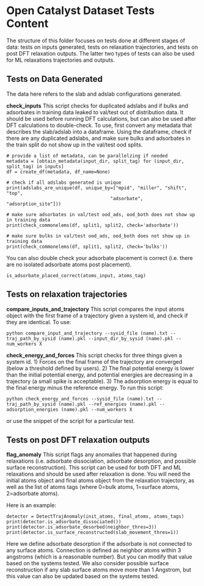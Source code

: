 # Open Catalyst Dataset Tests Content
The structure of this folder focuses on tests done at different stages of data: tests on inputs generated, tests on relaxation trajectories, and tests on post DFT relaxation outputs. The latter two types of tests can also be used for ML relaxations trajectories and outputs.

## Tests on Data Generated
The data here refers to the slab and adslab configurations generated.

**check_inputs**
This script checks for duplicated adslabs and if bulks and adsorbates in training data leaked to val/test out of distribution data. It should be used before running DFT calculations, but can also be used after DFT calculations to double-check. To use, first convert any metadata that describes the slab/adslab into a dataframe. Using the dataframe, check if there are any duplicated adslabs, and make sure bulks and adsorbates in the train split do not show up in the val/test ood splits.
```
# provide a list of metadata, can be parallelzing if needed
metadata = [obtain_metadata(input_dir, split_tag) for (input_dir, split_tag) in inputs]
df = create_df(metadata, df_name=None)

# check if all adslabs generated is unique
print(adslabs_are_unique(df, unique_by=["mpid", "miller", "shift", "top",
                                      "adsorbate", "adsorption_site"]))

# make sure adsorbates in val/test ood_ads, ood_both does not show up in training data
print(check_commonelems(df, split1, split2, check='adsorbate'))

# make sure bulks in val/test ood_ads, ood_both does not show up in training data
print(check_commonelems(df, split1, split2, check='bulks'))
```

You can also double check your adsorbate placement is correct (i.e. there are no isolated adsorbate atoms post placement).
```
is_adsorbate_placed_correct(atoms_input, atoms_tag)
```

## Tests on relaxation trajectories
**compare_inputs_and_trajectory**
This script compares the input atoms object with the first frame of a trajectory given a system id, and check if they are identical. To use:
```
python compare_input_and_trajectory --sysid_file (name).txt --traj_path_by_sysid (name).pkl --input_dir_by_sysid (name).pkl --num_workers X
```

**check_energy_and_forces**
This script checks for three things given a system id.  1) Forces on the final frame of the trajectory are converged (below a threshold defined by users). 2) The final potential energy is lower than the initial potential energy, and potential energies are decreasing in a trajectory (a small spike is acceptable). 3) The adsorption energy is equal to the final energy minus the reference energy. To run this script:
```
python check_energy_and_forces --sysid_file (name).txt --traj_path_by_sysid (name).pkl --ref_energies (name).pkl --adsorption_energies (name).pkl --num_workers X
```
or use the snippet of the script for a particular test.

## Tests on post DFT relaxation outputs

**flag_anomaly**
This script flags any anomalies that happened during relaxations (i.e. adsorbate dissociation, adsorbate desorption, and possible surface reconstruction). This script can be used for both DFT and ML relaxations and should be used after relaxation is done. You will need the initial atoms object and final atoms object from the relaxation trajectory, as well as the list of atoms tags (where 0=bulk atoms, 1=surface atoms, 2=adsorbate atoms).

Here is an example:
```
detector = DetectTrajAnomaly(init_atoms, final_atoms, atoms_tags)
print(detector.is_adsorbate_dissociated())
print(detector.is_adsorbate_desorbed(neighbor_thres=3))
print(detector.is_surface_reconstructed(slab_movement_thres=1))
```
Here we define adsorbate desorption if the adsorbate is not connected to any surface atoms. Connection is defined as neighbor atoms within 3 angstroms (which is a reasonable number). But you can modify that value based on the systems tested. We also consider possible surface reconstruction if any slab surface atoms move more than 1 Angstrom, but this value can also be updated based on the systems tested.
